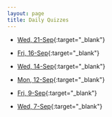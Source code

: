 ```yaml
---
layout: page
title: Daily Quizzes
---
```


<!--

* [Fri, 30-Sep](){:target="_blank"}
* [Wed, 28-Sep](){:target="_blank"}
* [Mon, 26-Sep](){:target="_blank"}
* [Fri, 23-Sep](){:target="_blank"}
* [Wed, 21-Sep](){:target="_blank"}
* [Mon, 19-Sep](){:target="_blank"}

-->

* [Wed, 21-Sep](https://goo.gl/forms/xoOBga5QrbRfzcjk1){:target="_blank"}

* [Fri, 16-Sep](https://goo.gl/forms/ZDGgx0wjfzC9yXw73){:target="_blank"}
* [Wed, 14-Sep](https://goo.gl/forms/hVGjpM828nafBbek2){:target="_blank"}
* [Mon, 12-Sep](https://goo.gl/forms/ddTFoxWzMYXIxahq2){:target="_blank"}

* [Fri, 9-Sep](https://goo.gl/forms/OjDVPoG5Fyx0kLlq2){:target="_blank"}
* [Wed, 7-Sep](https://goo.gl/forms/txWvbULnMlllIQLA2){:target="_blank"}


